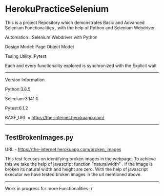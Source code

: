 # HerokuPracticeSelenium
This is a project Repository which demonstrates Basic and Advanced Selenium Functionalities , with the help of Python and Selenium Webdriver.

Automation : Selenium Webdriver with Python

Design Model: Page Object Model

Tesing Utility: Pytest

Each and every functionality explored is synchronized with the Explicit wait

-----------------------------------------------------------------------------------------------------------------------------------------------------------------------------------------

Version Information

Python:3.8.5

Selenium:3.141.0

Pytest:6.1.2

BASE_URL = https://the-internet.herokuapp.com/

-----------------------------------------------------------------------------------------------------------------------------------------------------------------------------------------


TestBrokenImages.py
-------------------
URL - https://the-internet.herokuapp.com/broken_images

This test focuses on identifying broken images in the webpage. To achieve this we take the help of javascript function "naturalwidth" . If the image is broken its natural width and height are zero. With the help of javascript executor we have tested broken images in the url mentioned above.

-----------------------------------------------------------------------------------------------------------------------------------------------------------------------------------------

Work in progress for more Functionalities :) 
